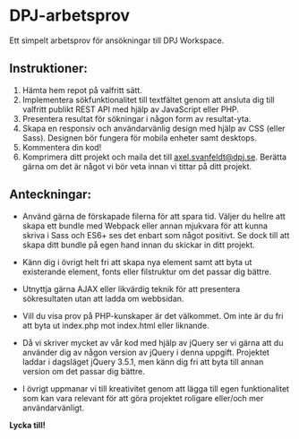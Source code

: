 # DPJ-arbetsprov
Ett simpelt arbetsprov för ansökningar till DPJ Workspace.

## Instruktioner:
1. Hämta hem repot på valfritt sätt.
2. Implementera sökfunktionalitet till textfältet genom att ansluta dig till valfritt publikt REST API med hjälp av JavaScript eller PHP.
3. Presentera resultat för sökningar i någon form av resultat-yta.
4. Skapa en responsiv och användarvänlig design med hjälp av CSS (eller Sass). Designen bör fungera för mobila enheter samt desktops.
5. Kommentera din kod!
6. Komprimera ditt projekt och maila det till axel.svanfeldt@dpj.se. Berätta gärna om det är något vi bör veta innan vi tittar på ditt projekt.

## Anteckningar:
- Använd gärna de förskapade filerna för att spara tid. Väljer du hellre att skapa ett bundle med Webpack eller annan mjukvara för att kunna skriva i Sass och ES6+ ses det enbart som något positivt. Se dock till att skapa ditt bundle på egen hand innan du skickar in ditt projekt.

- Känn dig i övrigt helt fri att skapa nya element samt att byta ut existerande element, fonts eller filstruktur om det passar dig bättre.

- Utnyttja gärna AJAX eller likvärdig teknik för att presentera sökresultaten utan att ladda om webbsidan.

- Vill du visa prov på PHP-kunskaper är det välkommet. Om inte är du fri att byta ut index.php mot index.html eller liknande.

- Då vi skriver mycket av vår kod med hjälp av jQuery ser vi gärna att du använder dig av någon version av jQuery i denna uppgift. Projektet laddar i dagsläget jQuery 3.5.1, men känn dig fri att byta till annan version om det passar dig bättre.

- I övrigt uppmanar vi till kreativitet genom att lägga till egen funktionalitet som kan vara relevant för att göra projektet roligare eller/och mer användarvänligt.

**Lycka till!**
